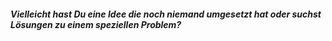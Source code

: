 ##### Vielleicht hast Du eine Idee die noch niemand umgesetzt hat oder suchst Lösungen zu einem speziellen Problem?